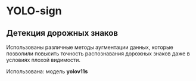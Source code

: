 # YOLO-sign
Детекция дорожных знаков
---
Использованы различные методы аугментации данных, которые позволили повысить точность распознавания дорожных знаков даже в условиях плохой видимости.

Использована: модель **yolov11s**
